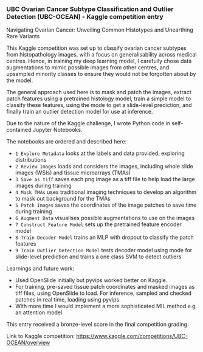 ### UBC Ovarian Cancer Subtype Classification and Outlier Detection (UBC-OCEAN) - Kaggle competition entry
Navigating Ovarian Cancer: Unveiling Common Histotypes and Unearthing Rare Variants

This Kaggle competition was set up to classify ovarian cancer subtypes from histopathology images, with a focus on generalisability across medical centres. Hence, in training my deep learning model, I carefully chose data augmentations to mimic possible images from other centres, and upsampled minority classes to ensure they would not be forgotten about by the model.

The general approach used here is to mask and patch the images, extract patch features using a pretrained histology model, train a simple model to classify these features, using the mode to get a slide-level prediction, and finally train an outlier detection model for use at inference.

Due to the nature of the Kaggle challenge, I wrote Python code in self-contained Jupyter Notebooks.

The notebooks are ordered and described here:
- ```1 Explore Metadata``` looks at the labels and data provided, exploring distributions
- ```2 Review Images``` loads and considers the images, including whole slide images (WSIs) and tissue microarrays (TMAs)
- ```3 Save as tiff``` saves each png image as a tiff file to help load the large images during training
- ```4 Mask TMAs``` uses traditional imaging techniques to develop an algorithm to mask out background for the TMAs
- ```5 Patch Images``` saves the coordinates of the image patches to save time during training
- ```6 Augment Data``` visualises possible augmentations to use on the images
- ```7 Construct Feature Model``` sets up the pretrained feature encoder model
- ```8 Train Decoder Model``` trains an MLP with dropout to classify the patch features
- ```9 Train Outlier Detection Model``` tests decoder model using mode for slide-level prediction and trains a one class SVM to detect outliers

Learnings and future work:
- Used OpenSlide initially but pyvips worked better on Kaggle.
- For training, pre-saved tissue patch coordinates and masked images as tiff files, using OpenSlide to load. For inference, sampled and checked patches in real time, loading using pyvips.
- With more time I would implement a more sophisticated MIL method e.g. an attention model

This entry received a bronze-level score in the final competition grading.

Link to Kaggle competition:
https://www.kaggle.com/competitions/UBC-OCEAN/overview 